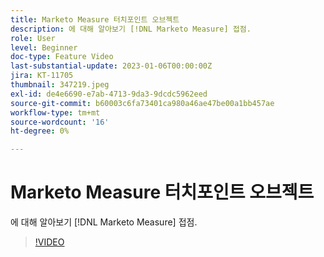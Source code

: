 ```yaml
---
title: Marketo Measure 터치포인트 오브젝트
description: 에 대해 알아보기 [!DNL Marketo Measure] 접점.
role: User
level: Beginner
doc-type: Feature Video
last-substantial-update: 2023-01-06T00:00:00Z
jira: KT-11705
thumbnail: 347219.jpeg
exl-id: de4e6690-e7ab-4713-9da3-9dcdc5962eed
source-git-commit: b60003c6fa73401ca980a46ae47be00a1bb457ae
workflow-type: tm+mt
source-wordcount: '16'
ht-degree: 0%

---
```


# Marketo Measure 터치포인트 오브젝트

에 대해 알아보기 [!DNL Marketo Measure] 접점.

>[!VIDEO](https://video.tv.adobe.com/v/347219/?quality=12&learn=on)
